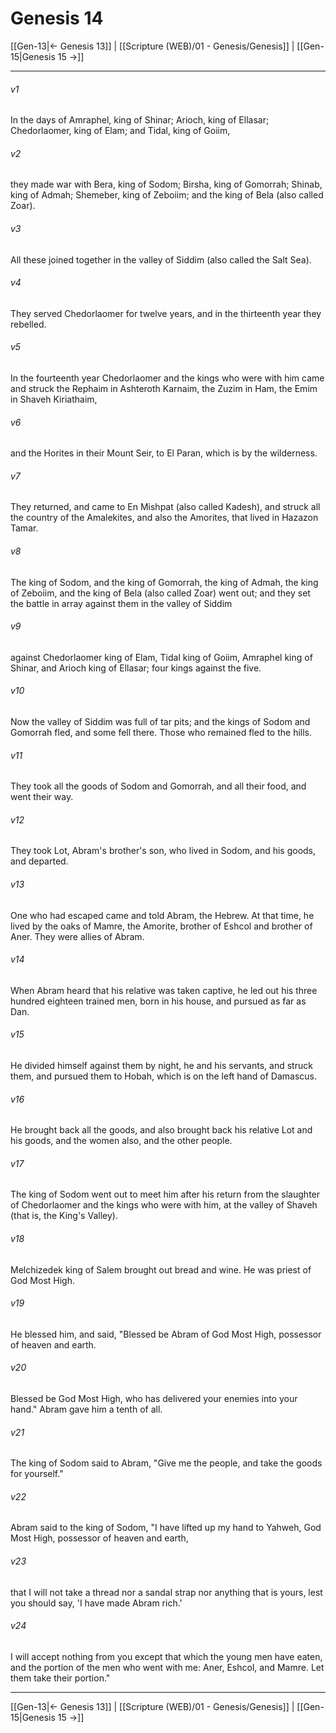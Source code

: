 # Genesis 14

[[Gen-13|← Genesis 13]] | [[Scripture (WEB)/01 - Genesis/Genesis]] | [[Gen-15|Genesis 15 →]]
***



###### v1 
In the days of Amraphel, king of Shinar; Arioch, king of Ellasar; Chedorlaomer, king of Elam; and Tidal, king of Goiim, 

###### v2 
they made war with Bera, king of Sodom; Birsha, king of Gomorrah; Shinab, king of Admah; Shemeber, king of Zeboiim; and the king of Bela (also called Zoar). 

###### v3 
All these joined together in the valley of Siddim (also called the Salt Sea). 

###### v4 
They served Chedorlaomer for twelve years, and in the thirteenth year they rebelled. 

###### v5 
In the fourteenth year Chedorlaomer and the kings who were with him came and struck the Rephaim in Ashteroth Karnaim, the Zuzim in Ham, the Emim in Shaveh Kiriathaim, 

###### v6 
and the Horites in their Mount Seir, to El Paran, which is by the wilderness. 

###### v7 
They returned, and came to En Mishpat (also called Kadesh), and struck all the country of the Amalekites, and also the Amorites, that lived in Hazazon Tamar. 

###### v8 
The king of Sodom, and the king of Gomorrah, the king of Admah, the king of Zeboiim, and the king of Bela (also called Zoar) went out; and they set the battle in array against them in the valley of Siddim 

###### v9 
against Chedorlaomer king of Elam, Tidal king of Goiim, Amraphel king of Shinar, and Arioch king of Ellasar; four kings against the five. 

###### v10 
Now the valley of Siddim was full of tar pits; and the kings of Sodom and Gomorrah fled, and some fell there. Those who remained fled to the hills. 

###### v11 
They took all the goods of Sodom and Gomorrah, and all their food, and went their way. 

###### v12 
They took Lot, Abram's brother's son, who lived in Sodom, and his goods, and departed. 

###### v13 
One who had escaped came and told Abram, the Hebrew. At that time, he lived by the oaks of Mamre, the Amorite, brother of Eshcol and brother of Aner. They were allies of Abram. 

###### v14 
When Abram heard that his relative was taken captive, he led out his three hundred eighteen trained men, born in his house, and pursued as far as Dan. 

###### v15 
He divided himself against them by night, he and his servants, and struck them, and pursued them to Hobah, which is on the left hand of Damascus. 

###### v16 
He brought back all the goods, and also brought back his relative Lot and his goods, and the women also, and the other people. 

###### v17 
The king of Sodom went out to meet him after his return from the slaughter of Chedorlaomer and the kings who were with him, at the valley of Shaveh (that is, the King's Valley). 

###### v18 
Melchizedek king of Salem brought out bread and wine. He was priest of God Most High. 

###### v19 
He blessed him, and said, "Blessed be Abram of God Most High, possessor of heaven and earth. 

###### v20 
Blessed be God Most High, who has delivered your enemies into your hand." Abram gave him a tenth of all. 

###### v21 
The king of Sodom said to Abram, "Give me the people, and take the goods for yourself." 

###### v22 
Abram said to the king of Sodom, "I have lifted up my hand to Yahweh, God Most High, possessor of heaven and earth, 

###### v23 
that I will not take a thread nor a sandal strap nor anything that is yours, lest you should say, 'I have made Abram rich.' 

###### v24 
I will accept nothing from you except that which the young men have eaten, and the portion of the men who went with me: Aner, Eshcol, and Mamre. Let them take their portion."

***
[[Gen-13|← Genesis 13]] | [[Scripture (WEB)/01 - Genesis/Genesis]] | [[Gen-15|Genesis 15 →]]
